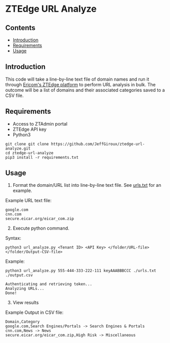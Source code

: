 # ZTEdge URL Analyze

## Contents

- [Introduction](#introduction)
- [Requirements](#requirements)
- [Usage](#usage)

## Introduction

This code will take a line-by-line text file of domain names and run it through [Ericom's ZTEdge platform](https://www.ericom.com) to perform URL analysis in bulk. The outcome will be a list of domains and their associated categories saved to a CSV file.

## Requirements

- Access to ZTAdmin portal
- ZTEdge API key
- Python3

```
git clone git clone https://github.com/JeffGiroux/ztedge-url-analyze.git
cd ztedge-url-analyze
pip3 install -r requirements.txt
```

## Usage

1. Format the domain/URL list into line-by-line text file. See [urls.txt](./urls.txt) for an example.

Example URL text file:
```
google.com
cnn.com
secure.eicar.org/eicar_com.zip
```

2. Execute python command.

Syntax:
```
python3 url_analyze.py <Tenant ID> <API Key> </folder/URL-file> </folder/Output-CSV-file>
```

Example:
```
python3 url_analyze.py 555-444-333-222-111 keyAAABBBCCC ./urls.txt ./output.csv

Authenticating and retrieving token...
Analyzing URLs...
Done!
```

3. View results

Example Output in CSV file:
```
Domain,Category
google.com,Search Engines/Portals -> Search Engines & Portals
cnn.com,News -> News
secure.eicar.org/eicar_com.zip,High Risk -> Miscellaneous
```